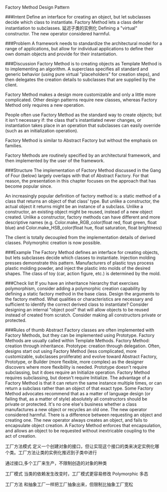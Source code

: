 Factory Method Design Pattern

###Intent
Define an interface for creating an object, 
but let subclasses decide which class to instantiate. 
Factory Method lets a class defer instantiation to subclasses.
延迟子类的实例化
Defining a "virtual" constructor.
The new operator considered harmful.

###Problem
A framework needs to standardize the architectural model for a range of applications, 
but allow for individual applications to define their own domain objects and provide for their instantiation.

###Discussion
Factory Method is to creating objects as Template Method is to implementing an algorithm. 
A superclass specifies all standard and generic behavior 
(using pure virtual "placeholders" for creation steps), 
and then delegates the creation details to subclasses that are supplied by the client.

Factory Method makes a design more customizable and only a little more complicated. 
Other design patterns require new classes, 
whereas Factory Method only requires a new operation.

People often use Factory Method as the standard way to create objects; 
but it isn't necessary if: 
the class that's instantiated never changes, 
or instantiation takes place in an operation that subclasses can easily override (such as an initialization operation).

Factory Method is similar to Abstract Factory but without the emphasis on families.

Factory Methods are routinely specified by an architectural framework, and then implemented by the user of the framework.

###Structure
The implementation of Factory Method discussed in the Gang of Four (below) largely overlaps with that of Abstract Factory. 
For that reason, the presentation in this chapter focuses on the approach that has become popular since.

An increasingly popular definition of factory method is: 
a static method of a class that returns an object of that class' type. 
But 
unlike a constructor, the actual object it returns might be an instance of a subclass. 
Unlike a constructor, an existing object might be reused, instead of a new object created. 
Unlike a constructor, factory methods can have different and more descriptive names 
(e.g. Color.make_RGB_color(float red, float green, float blue) and Color.make_HSB_color(float hue, float saturation, float brightness)

The client is totally decoupled from the implementation details of derived classes. Polymorphic creation is now possible.

###Example
The Factory Method defines an interface for creating objects, 
but lets subclasses decide which classes to instantiate. 
Injection molding presses demonstrate this pattern. 
Manufacturers of plastic toys process plastic molding powder, 
and inject the plastic into molds of the desired shapes. 
The class of toy (car, action figure, etc.) is determined by the mold.

###Check list
If you have an inheritance hierarchy that exercises polymorphism, 
consider adding a polymorphic creation capability by defining a static factory method in the base class.
Design the arguments to the factory method. 
What qualities or characteristics are necessary and sufficient to identify the correct derived class to instantiate?
Consider designing an internal "object pool" that will allow objects to be reused instead of created from scratch.
Consider making all constructors private or protected.


###Rules of thumb
Abstract Factory classes are often implemented with Factory Methods, 
but they can be implemented using Prototype.
Factory Methods are usually called within Template Methods.
Factory Method: creation through inheritance. 
Prototype: creation through delegation.
Often, designs start out using Factory Method 
(less complicated, more customizable, subclasses proliferate) 
and evolve toward Abstract Factory, Prototype, or Builder (more flexible, more complex) 
as the designer discovers where more flexibility is needed.
Prototype doesn't require subclassing, 
but it does require an Initialize operation. 
Factory Method requires subclassing, but doesn't require Initialize.
The advantage of a Factory Method is that it can return the same instance multiple times, 
or can return a subclass rather than an object of that exact type.
Some Factory Method advocates recommend that as a matter of language design 
(or failing that, as a matter of style) absolutely all constructors should be private or protected. 
It's no one else's business whether a class manufactures a new object or recycles an old one.
The new operator considered harmful. 
There is a difference between requesting an object and creating one. 
The new operator always creates an object, and fails to encapsulate object creation. 
A Factory Method enforces that encapsulation, 
and allows an object to be requested without inextricable coupling to the act of creation.



工厂方法模式 定义一个创建对象的接口，但让实现这个接口的类来决定实例化哪个类。工厂方法让类的实例化推迟到子类中进行

通过接口,多个工厂来生产，不限制创造的对象的种类

工厂模式 当类的依赖发生改变时，工厂模式更容易修改 
Polymorphic 多态

工厂方法 和抽象工厂一样把工厂抽象出来，但限制比抽象工厂宽松
